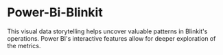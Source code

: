 # Power-Bi-Blinkit
This visual data storytelling helps uncover valuable patterns in Blinkit's operations. Power BI's interactive features allow for deeper exploration of the metrics.
